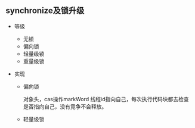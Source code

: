 ## synchronize及锁升级

* 等级

  - 无锁
  - 偏向锁
  - 轻量级锁
  - 重量级锁

* 实现

  * 偏向锁

    对象头，cas操作markWord 线程id指向自己，每次执行代码块都去检查是否指向自己，没有竞争不会释放。

  * 轻量级锁

    